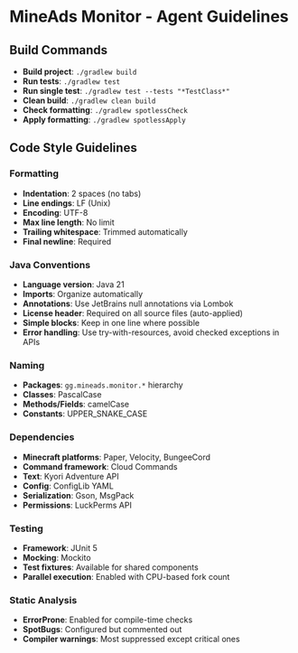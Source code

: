 # MineAds Monitor - Agent Guidelines

## Build Commands

- **Build project**: `./gradlew build`
- **Run tests**: `./gradlew test`
- **Run single test**: `./gradlew test --tests "*TestClass*"`
- **Clean build**: `./gradlew clean build`
- **Check formatting**: `./gradlew spotlessCheck`
- **Apply formatting**: `./gradlew spotlessApply`

## Code Style Guidelines

### Formatting

- **Indentation**: 2 spaces (no tabs)
- **Line endings**: LF (Unix)
- **Encoding**: UTF-8
- **Max line length**: No limit
- **Trailing whitespace**: Trimmed automatically
- **Final newline**: Required

### Java Conventions

- **Language version**: Java 21
- **Imports**: Organize automatically
- **Annotations**: Use JetBrains null annotations via Lombok
- **License header**: Required on all source files (auto-applied)
- **Simple blocks**: Keep in one line where possible
- **Error handling**: Use try-with-resources, avoid checked exceptions in APIs

### Naming

- **Packages**: `gg.mineads.monitor.*` hierarchy
- **Classes**: PascalCase
- **Methods/Fields**: camelCase
- **Constants**: UPPER_SNAKE_CASE

### Dependencies

- **Minecraft platforms**: Paper, Velocity, BungeeCord
- **Command framework**: Cloud Commands
- **Text**: Kyori Adventure API
- **Config**: ConfigLib YAML
- **Serialization**: Gson, MsgPack
- **Permissions**: LuckPerms API

### Testing

- **Framework**: JUnit 5
- **Mocking**: Mockito
- **Test fixtures**: Available for shared components
- **Parallel execution**: Enabled with CPU-based fork count

### Static Analysis

- **ErrorProne**: Enabled for compile-time checks
- **SpotBugs**: Configured but commented out
- **Compiler warnings**: Most suppressed except critical ones
